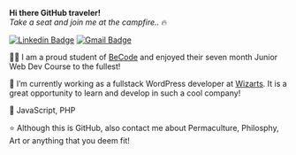 **Hi there GitHub traveler!** <br>
*Take a seat and join me at the campfire..* :fire:

[![Linkedin Badge](https://img.shields.io/badge/-florianbracke-blue?style=flat-square&logo=Linkedin&logoColor=white&link=https://www.linkedin.com/in/florianbracke/)](https://www.linkedin.com/in/florianbracke/) [![Gmail Badge](https://img.shields.io/badge/-florianbracke@gmail.com-c14438?style=flat-square&logo=Gmail&logoColor=white&link=mailto:florianbracke@gmail.com)](mailto:florianbracke@gmail.com)

  👨‍🎓 I am a proud student of [BeCode](https://becode.org/) and enjoyed their seven month Junior Web Dev Course to the fullest!


  🔭 I’m currently working as a fullstack WordPress developer at [Wizarts](https://wizarts.be/). It is a great opportunity to learn and develop in such a cool company! 
     

  💙 JavaScript, PHP


  ⭐ Although this is GitHub, also contact me about Permaculture, Philosphy, Art or anything that you deem fit! 

 
